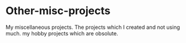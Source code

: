 # Other-misc-projects

My miscellaneous projects.
The projects which I created and not using much.
my hobby projects which are obsolute.